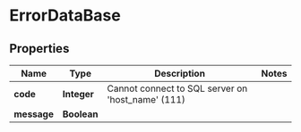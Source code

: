 # ErrorDataBase

## Properties
Name | Type | Description | Notes
------------ | ------------- | ------------- | -------------
**code** | **Integer** | Cannot connect to SQL server on &#x27;host_name&#x27; (111) | 
**message** | **Boolean** |  | 

